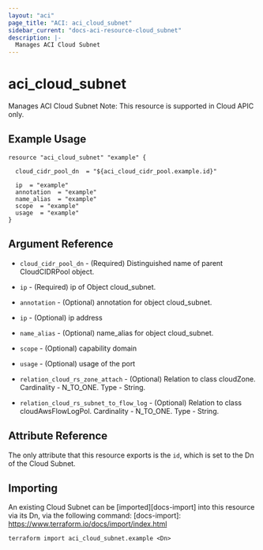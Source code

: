 ```yaml
---
layout: "aci"
page_title: "ACI: aci_cloud_subnet"
sidebar_current: "docs-aci-resource-cloud_subnet"
description: |-
  Manages ACI Cloud Subnet
---
```


# aci_cloud_subnet #
Manages ACI Cloud Subnet
Note: This resource is supported in Cloud APIC only.
## Example Usage ##

```hcl
resource "aci_cloud_subnet" "example" {

  cloud_cidr_pool_dn  = "${aci_cloud_cidr_pool.example.id}"

  ip  = "example"
  annotation  = "example"
  name_alias  = "example"
  scope  = "example"
  usage  = "example"
}
```
## Argument Reference ##
* `cloud_cidr_pool_dn` - (Required) Distinguished name of parent CloudCIDRPool object.
* `ip` - (Required) ip of Object cloud_subnet.
* `annotation` - (Optional) annotation for object cloud_subnet.
* `ip` - (Optional) ip address
* `name_alias` - (Optional) name_alias for object cloud_subnet.
* `scope` - (Optional) capability domain
* `usage` - (Optional) usage of the port

* `relation_cloud_rs_zone_attach` - (Optional) Relation to class cloudZone. Cardinality - N_TO_ONE. Type - String.
                
* `relation_cloud_rs_subnet_to_flow_log` - (Optional) Relation to class cloudAwsFlowLogPol. Cardinality - N_TO_ONE. Type - String.
                


## Attribute Reference

The only attribute that this resource exports is the `id`, which is set to the
Dn of the Cloud Subnet.

## Importing ##

An existing Cloud Subnet can be [imported][docs-import] into this resource via its Dn, via the following command:
[docs-import]: https://www.terraform.io/docs/import/index.html


```
terraform import aci_cloud_subnet.example <Dn>
```